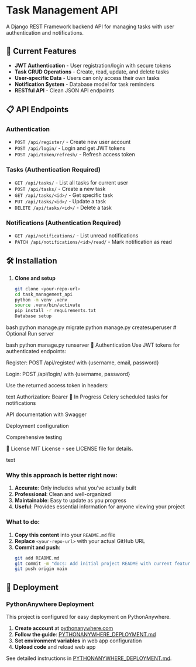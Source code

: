 # Task Management API

A Django REST Framework backend API for managing tasks with user authentication and notifications.

## 🚀 Current Features

- **JWT Authentication** - User registration/login with secure tokens
- **Task CRUD Operations** - Create, read, update, and delete tasks
- **User-specific Data** - Users can only access their own tasks
- **Notification System** - Database model for task reminders
- **RESTful API** - Clean JSON API endpoints

## 📋 API Endpoints

### Authentication

- `POST /api/register/` - Create new user account
- `POST /api/login/` - Login and get JWT tokens
- `POST /api/token/refresh/` - Refresh access token

### Tasks (Authentication Required)

- `GET /api/tasks/` - List all tasks for current user
- `POST /api/tasks/` - Create a new task
- `GET /api/tasks/<id>/` - Get specific task
- `PUT /api/tasks/<id>/` - Update a task
- `DELETE /api/tasks/<id>/` - Delete a task

### Notifications (Authentication Required)

- `GET /api/notifications/` - List unread notifications
- `PATCH /api/notifications/<id>/read/` - Mark notification as read

## 🛠️ Installation

1. **Clone and setup**
   ```bash
   git clone <your-repo-url>
   cd task_management_api
   python -m venv .venv
   source .venv/bin/activate
   pip install -r requirements.txt
   Database setup
   ```

bash
python manage.py migrate
python manage.py createsuperuser # Optional
Run server

bash
python manage.py runserver
🔐 Authentication
Use JWT tokens for authenticated endpoints:

Register: POST /api/register/ with {username, email, password}

Login: POST /api/login/ with {username, password}

Use the returned access token in headers:

text
Authorization: Bearer <your-token>
🚧 In Progress
Celery scheduled tasks for notifications

API documentation with Swagger

Deployment configuration

Comprehensive testing

📝 License
MIT License - see LICENSE file for details.

text

### **Why this approach is better right now:**

1. **Accurate**: Only includes what you've actually built
2. **Professional**: Clean and well-organized
3. **Maintainable**: Easy to update as you progress
4. **Useful**: Provides essential information for anyone viewing your project

### **What to do:**

1. **Copy this content** into your `README.md` file
2. **Replace** `<your-repo-url>` with your actual GitHub URL
3. **Commit and push**:
   ```bash
   git add README.md
   git commit -m "docs: Add initial project README with current features"
   git push origin main
   ```

## 🚀 Deployment

### PythonAnywhere Deployment

This project is configured for easy deployment on PythonAnywhere.

1. **Create account** at [pythonanywhere.com](https://www.pythonanywhere.com/)
2. **Follow the guide**: [PYTHONANYWHERE_DEPLOYMENT.md](PYTHONANYWHERE_DEPLOYMENT.md)
3. **Set environment variables** in web app configuration
4. **Upload code** and reload web app

See detailed instructions in [PYTHONANYWHERE_DEPLOYMENT.md](PYTHONANYWHERE_DEPLOYMENT.md).
